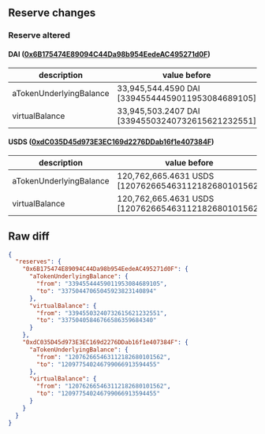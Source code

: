 ## Reserve changes

### Reserve altered

#### DAI ([0x6B175474E89094C44Da98b954EedeAC495271d0F](https://etherscan.io/address/0x6B175474E89094C44Da98b954EedeAC495271d0F))

| description | value before | value after |
| --- | --- | --- |
| aTokenUnderlyingBalance | 33,945,544.4590 DAI [33945544459011953084689105] | 33,750,447.0650 DAI [33750447065045923823140894] |
| virtualBalance | 33,945,503.2407 DAI [33945503240732615621232551] | 33,750,405.8467 DAI [33750405846766586359684340] |


#### USDS ([0xdC035D45d973E3EC169d2276DDab16f1e407384F](https://etherscan.io/address/0xdC035D45d973E3EC169d2276DDab16f1e407384F))

| description | value before | value after |
| --- | --- | --- |
| aTokenUnderlyingBalance | 120,762,665.4631 USDS [120762665463112182680101562] | 120,977,540.2467 USDS [120977540246799066913594455] |
| virtualBalance | 120,762,665.4631 USDS [120762665463112182680101562] | 120,977,540.2467 USDS [120977540246799066913594455] |


## Raw diff

```json
{
  "reserves": {
    "0x6B175474E89094C44Da98b954EedeAC495271d0F": {
      "aTokenUnderlyingBalance": {
        "from": "33945544459011953084689105",
        "to": "33750447065045923823140894"
      },
      "virtualBalance": {
        "from": "33945503240732615621232551",
        "to": "33750405846766586359684340"
      }
    },
    "0xdC035D45d973E3EC169d2276DDab16f1e407384F": {
      "aTokenUnderlyingBalance": {
        "from": "120762665463112182680101562",
        "to": "120977540246799066913594455"
      },
      "virtualBalance": {
        "from": "120762665463112182680101562",
        "to": "120977540246799066913594455"
      }
    }
  }
}
```